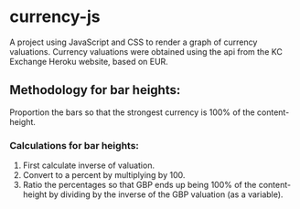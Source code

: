 # currency-js #


A project using JavaScript and CSS to render a graph of currency valuations. Currency valuations were obtained using the api from the KC Exchange Heroku website, based on EUR.

## Methodology for bar heights: ##
Proportion the bars so that the strongest currency is 100% of the content-height.

### Calculations for bar heights: ###
1) First calculate inverse of valuation.
2) Convert to a percent by multiplying by 100.
3) Ratio the percentages so that GBP ends up being 100% of the content-height by
dividing by the inverse of the GBP valuation (as a variable).



